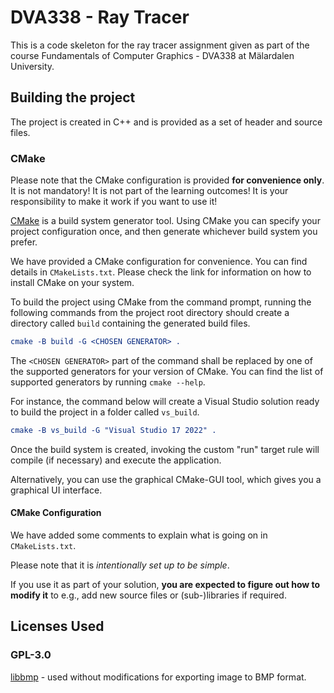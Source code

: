 # DVA338 - Ray Tracer

This is a code skeleton for the ray tracer assignment given as part of the course Fundamentals of Computer Graphics - DVA338 at Mälardalen University.

## Building the project

The project is created in C++ and is provided as a set of header and source files.

### CMake

Please note that the CMake configuration is provided **for convenience only**. It is not mandatory! It is not part of the learning outcomes! It is your responsibility to make it work if you want to use it!

[CMake](https://cmake.org/getting-started/) is a build system generator tool. Using CMake you can specify your project configuration once, and then generate whichever build system you prefer.

We have provided a CMake configuration for convenience. You can find details in `CMakeLists.txt`. Please check the link for information on how to install CMake on your system.

To build the project using CMake from the command prompt, running the following commands from the project root directory should create a directory called `build` containing the generated build files.

```CMake
cmake -B build -G <CHOSEN GENERATOR> .
```

The `<CHOSEN GENERATOR>` part of the command shall be replaced by one of the supported generators for your version of CMake. You can find the list of supported generators by running `cmake --help`.

For instance, the command below will create a Visual Studio solution ready to build the project in a folder called `vs_build`.

```CMake
cmake -B vs_build -G "Visual Studio 17 2022" .
```

Once the build system is created, invoking the custom "run" target rule will compile (if necessary) and execute the application.

Alternatively, you can use the graphical CMake-GUI tool, which gives you a graphical UI interface.

#### CMake Configuration

We have added some comments to explain what is going on in `CMakeLists.txt`. 

Please note that it is *intentionally set up to be simple*.

If you use it as part of your solution, **you are expected to figure out how to modify it** to e.g., add new source files or (sub-)libraries if required.

## Licenses Used

### GPL-3.0

[libbmp](https://github.com/marc-q/libbmp/tree/66bec6d7daf254e6dc07d55c9383fd68276a6a39) - used without modifications for exporting image to BMP format.

